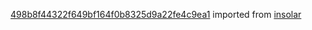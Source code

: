 [498b8f44322f649bf164f0b8325d9a22fe4c9ea1](https://github.com/insolar/insolar/commit/498b8f44322f649bf164f0b8325d9a22fe4c9ea1) imported from [insolar](https://github.com/insolar/insolar)
